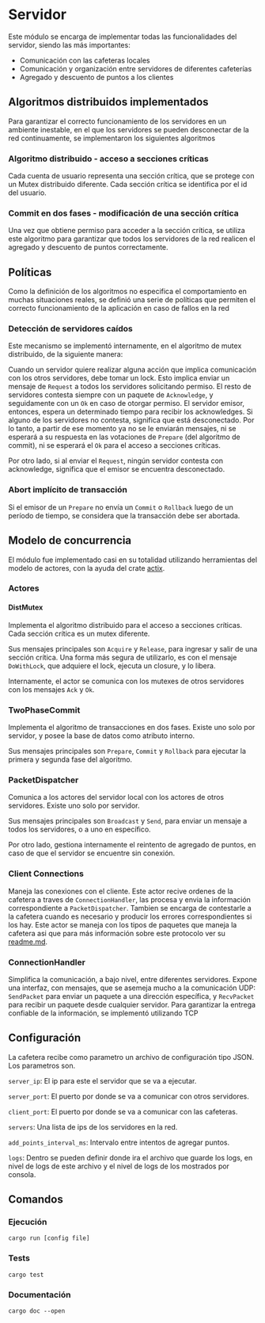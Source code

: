 # Servidor

Este módulo se encarga de implementar todas las funcionalidades del servidor, siendo las más importantes:
- Comunicación con las cafeteras locales
- Comunicación y organización entre servidores de diferentes cafeterías
- Agregado y descuento de puntos a los clientes

## Algoritmos distribuidos implementados

Para garantizar el correcto funcionamiento de los servidores en un ambiente inestable, en el que los servidores se
pueden desconectar de la red continuamente, se implementaron los siguientes algoritmos

### Algoritmo distribuido - acceso a secciones críticas
Cada cuenta de usuario representa una sección crítica,  que se protege con un Mutex distribuido diferente.
Cada sección crítica se identifica por el id del usuario.
### Commit en dos fases - modificación de una sección crítica
Una vez que obtiene permiso para acceder a la sección
crítica, se utiliza este algoritmo para garantizar que todos los servidores de la red realicen el agregado y descuento
de puntos correctamente.

## Políticas

Como la definición de los algoritmos no especifica el comportamiento en muchas situaciones reales, se definió una serie
de políticas que permiten el correcto funcionamiento de la aplicación en caso de fallos en la red

### Detección de servidores caídos
Este mecanismo se implementó internamente, en el algoritmo de mutex distribuido, de la siguiente manera:

Cuando un servidor quiere realizar alguna acción que implica comunicación con los otros servidores, debe tomar un lock.
Esto implica enviar un mensaje de `Request` a todos los servidores solicitando permiso.
El resto de servidores contesta siempre con un paquete de `Acknowledge`, y seguidamente con un `Ok` en caso de otorgar
permiso.
El servidor emisor, entonces, espera un determinado tiempo para recibir los acknowledges. Si alguno de los servidores
no contesta, significa que está desconectado. Por lo tanto, a partir de ese momento ya no se le enviarán mensajes, ni
se esperará a su respuesta en las votaciones de `Prepare` (del algoritmo de commit), ni se esperará el `Ok` para el
acceso a secciones críticas.

Por otro lado, si al enviar el `Request`, ningún servidor contesta con acknowledge, significa que el emisor se encuentra
desconectado.

### Abort implícito de transacción

Si el emisor de un `Prepare` no envía un `Commit` o `Rollback` luego de un período de tiempo, se considera que la transacción
debe ser abortada.

## Modelo de concurrencia

El módulo fue implementado casi en su totalidad utilizando herramientas del modelo de actores, con la ayuda del crate
[actix](https://crates.io/crates/actix).

### Actores

#### DistMutex
Implementa el algoritmo distribuido para el acceso a secciones críticas. Cada sección crítica es un mutex diferente.

Sus mensajes principales son `Acquire` y `Release`, para ingresar y salir de una sección crítica.
Una forma más segura de utilizarlo, es con el mensaje `DoWithLock`, que adquiere el lock, ejecuta un closure, y lo
libera.

Internamente, el actor se comunica con los mutexes de otros servidores con los mensajes `Ack` y `Ok`.

### TwoPhaseCommit
Implementa el algoritmo de transacciones en dos fases. Existe uno solo por servidor, y posee la base de datos como atributo
interno.

Sus mensajes principales son `Prepare`, `Commit` y `Rollback` para ejecutar la primera y segunda fase del algoritmo.

### PacketDispatcher
Comunica a los actores del servidor local con los actores de otros servidores. Existe uno solo por servidor.

Sus mensajes principales son `Broadcast` y `Send`, para enviar un mensaje a todos los servidores, o a uno en específico.

Por otro lado, gestiona internamente el reintento de agregado de puntos, en caso de que el servidor se encuentre sin
conexión.

### Client Connections
Maneja las conexiones con el cliente. Este actor recive ordenes de la cafetera a traves de `ConnectionHandler`, las procesa y envia la información correspondiente a `PacketDispatcher`. Tambien se encarga de contestarle a la cafetera cuando es necesario y producir los errores correspondientes si los hay. Este actor se maneja con los tipos de paquetes que maneja la cafetera asi que para más información sobre este protocolo ver su [readme.md](https://github.com/concurrentes-fiuba/2022-2c-tp2-rostov/blob/main/coffee_maker/readme.md).

### ConnectionHandler
Simplifica la comunicación, a bajo nivel, entre diferentes servidores.
Expone una interfaz, con mensajes, que se asemeja mucho a la comunicación UDP: `SendPacket` para enviar un paquete a una
dirección específica, y `RecvPacket` para recibir un paquete desde cualquier servidor.
Para garantizar la entrega confiable de la información, se implementó utilizando TCP

## Configuración

La cafetera recibe como parametro un archivo de configuración tipo JSON. Los parametros son.

`server_ip`: El ip para este el servidor que se va a ejecutar.

`server_port`: El puerto por donde se va a comunicar con otros servidores.

`client_port`: El puerto por donde se va a comunicar con las cafeteras.

`servers`: Una lista de ips de los servidores en la red.

`add_points_interval_ms`: Intervalo entre intentos de agregar puntos.

`logs`: Dentro se pueden definir donde ira el archivo que guarde los logs, en nivel de logs de este archivo y el nivel de logs de los mostrados por consola.

## Comandos

### Ejecución

```
cargo run [config file]
```

### Tests

```
cargo test
```

### Documentación

```
cargo doc --open
```